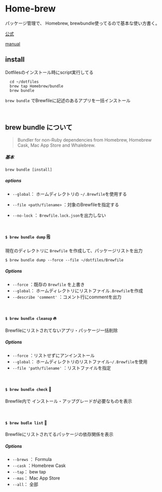 # Home-brew

パッケージ管理で、 Homebrew, brewbundle使ってるので基本な使い方書く。

[公式](https://github.com/Homebrew/homebrew-bundle)

[manual](https://docs.brew.sh/Manpage#bundle-subcommand)

## install

Dotfilesのインストール時にscript実行してる

```shell
  cd ~/dotfiles
  brew tap Homebrew/bundle
  brew bundle
```

`brew bundle` でBrewfileに記述のあるアプリを一括インストール

<br>

## brew bundle について

> Bundler for non-Ruby dependencies from Homebrew, Homebrew Cask, Mac App Store and Whalebrew.

##### 基本

```shell
brew bundle [install]
```

##### options

- `--global`： ホームディレクトリの `~/.Brewfile`を使用する

- `--file <path/filename>` ：対象のBrewfileを指定する

- `--no-lock` ： `Brewfile.lock.json`を出力しない

<br>

#### `$ brew bundle dump` :spiral_notepad:

現在のディレクトリに `Brewfile` を作成して、パッケージリストを出力

```shell
$ brew bundle dump --force --file ~/dotfiles/Brewfile
```

##### Options

- `--force`  ：既存の `Brewfile` を上書き
- `--global`： ホームディレクトリにリストファイル`.Brewfile`を作成
- `--describe 'comment'` ：コメント行にcommentを出力

<br>

#### `$ brew bundle cleanup`  :fire:

Brewfileにリストされてないアプリ・パッケージ一括削除

##### Options

  - `--force` ：リストせずにアンインストール
  - `--global`： ホームディレクトリのリストファイル`~/.Brewfile`を使用
  - `--file 'path/filename'` ：リストファイルを指定

<br>

#### `$ brew bundle check`  :cop:

Brewfile内で インストール・アップグレードが必要なものを表示

<br>

#### `$ brew budle list` :book:

Brewfileにリストされてるパッケージの依存関係を表示

##### Options

- `--brews` ： Formula
- `--cask` ：Homebrew Cask
- `--tap`： bew tap
- `--mas`： Mac App Store
- `--all`： 全部

